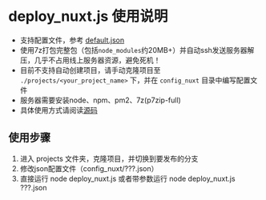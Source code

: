 # deploy_nuxt.js 使用说明

- 支持配置文件，参考 [default.json](config_nuxt/default.json)
- 使用7z打包完整包（包括`node_modules`约20MB+）并自动ssh发送服务器解压，几乎不占用线上服务器资源，避免死机！
- 目前不支持自动创建项目，请手动克隆项目至 `./projects/<your_project_name>` 下，并在 `config_nuxt` 目录中编写配置文件
- 服务器需要安装node、npm、pm2、7z(p7zip-full)
- 具体使用方式请阅读[源码](./deploy_nuxt.js)

## 使用步骤

1. 进入 projects 文件夹，克隆项目，并切换到要发布的分支
2. 修改json配置文件（config_nuxt/???.json）
3. 直接运行 node deploy_nuxt.js 或者带参数运行 node deploy_nuxt.js ???.json